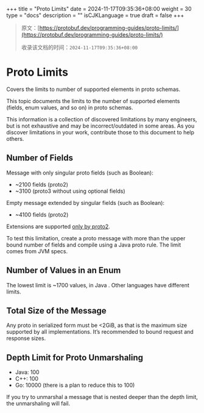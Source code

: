 +++
title = "Proto Limits"
date = 2024-11-17T09:35:36+08:00
weight = 30
type = "docs"
description = ""
isCJKLanguage = true
draft = false
+++

> 原文：[https://protobuf.dev/programming-guides/proto-limits/](https://protobuf.dev/programming-guides/proto-limits/)
>
> 收录该文档的时间：`2024-11-17T09:35:36+08:00`

# Proto Limits

Covers the limits to number of supported elements in proto schemas.



This topic documents the limits to the number of supported elements (fields, enum values, and so on) in proto schemas.

This information is a collection of discovered limitations by many engineers, but is not exhaustive and may be incorrect/outdated in some areas. As you discover limitations in your work, contribute those to this document to help others.

## Number of Fields

Message with only singular proto fields (such as Boolean):

- ~2100 fields (proto2)
- ~3100 (proto3 without using optional fields)

Empty message extended by singular fields (such as Boolean):

- ~4100 fields (proto2)

Extensions are supported [only by proto2](https://protobuf.dev/programming-guides/version-comparison#extensionsany).

To test this limitation, create a proto message with more than the upper bound number of fields and compile using a Java proto rule. The limit comes from JVM specs.

## Number of Values in an Enum

The lowest limit is ~1700 values, in Java . Other languages have different limits.

## Total Size of the Message

Any proto in serialized form must be <2GiB, as that is the maximum size supported by all implementations. It’s recommended to bound request and response sizes.

## Depth Limit for Proto Unmarshaling

- Java: 100
- C++: 100
- Go: 10000 (there is a plan to reduce this to 100)

If you try to unmarshal a message that is nested deeper than the depth limit, the unmarshaling will fail.

